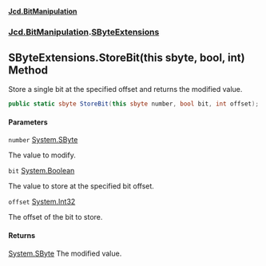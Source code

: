 #### [Jcd.BitManipulation](index 'index')
### [Jcd.BitManipulation](Jcd.BitManipulation 'Jcd.BitManipulation').[SByteExtensions](Jcd.BitManipulation.SByteExtensions 'Jcd.BitManipulation.SByteExtensions')

## SByteExtensions.StoreBit(this sbyte, bool, int) Method

Store a single bit at the specified offset and returns the modified value.

```csharp
public static sbyte StoreBit(this sbyte number, bool bit, int offset);
```
#### Parameters

<a name='Jcd.BitManipulation.SByteExtensions.StoreBit(thissbyte,bool,int).number'></a>

`number` [System.SByte](https://docs.microsoft.com/en-us/dotnet/api/System.SByte 'System.SByte')

The value to modify.

<a name='Jcd.BitManipulation.SByteExtensions.StoreBit(thissbyte,bool,int).bit'></a>

`bit` [System.Boolean](https://docs.microsoft.com/en-us/dotnet/api/System.Boolean 'System.Boolean')

The value to store at the specified bit offset.

<a name='Jcd.BitManipulation.SByteExtensions.StoreBit(thissbyte,bool,int).offset'></a>

`offset` [System.Int32](https://docs.microsoft.com/en-us/dotnet/api/System.Int32 'System.Int32')

The offset of the bit to store.

#### Returns
[System.SByte](https://docs.microsoft.com/en-us/dotnet/api/System.SByte 'System.SByte')
The modified value.